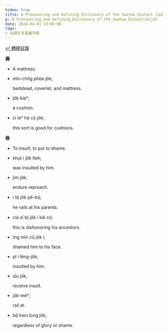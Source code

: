 ```yaml
---
hiden: true
title: A Pronouncing and Defining Dictionary of the Swatow Dialect (汕頭方言音義字典) / jôk
p: A_Pronouncing_and_Defining_Dictionary_of_the_Swatow_Dialect/w/jôk
date: 2024-04-01 23:00:00
tags: 
- 汕頭方言音義字典
---
```


[↩️ 轉總目錄](/A_Pronouncing_and_Defining_Dictionary_of_the_Swatow_Dialect)


**褥**
- A mattress.

- mîn-chn̂g phŭe jôk;

  bedstead, coverlet, and mattress.

- jôk kíaⁿ;

  a cushion.

- cí īeⁿ hó̤ cò̤ jôk;

  this sort is good for cushions.

**辱**
- To insult; to put to shame.

- khṳt i jôk tîeh;

  was insulted by him.

- jím jôk;

  endure reproach.

- i tó̤ jôk pĕ-bó̤;

  he rails at his parents.

- cía sĭ tó̤ jôk i kâi có;

  this is dishonoring his ancestors.

- tng mīn cū jôk i;

  shamed him to his face.

- pĭ i lêng-jôk;

  insulted by him.

- sĭu jôk;

  receive insult.

- jôk-mēⁿ;

  rail at.

- bô̤ kwn îong jôk;

  regardless of glory or shame.